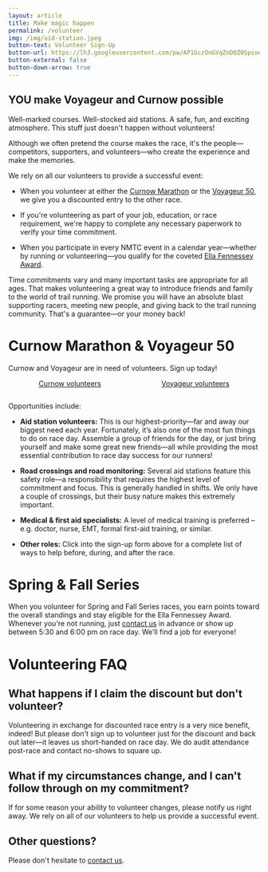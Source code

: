```yaml
---
layout: article
title: Make magic happen
permalink: /volunteer
img: /img/aid-station.jpeg
button-text: Volunteer Sign-Up
button-url: https://lh3.googleusercontent.com/pw/AP1GczOnGVqZnDOZ0Spioe63juWh-blEKxJt4vea1y30JLoDRUOAFCs3BjtBu6_8lT23rI2_hTlhigvzQpJR0XunVCFx9AA-MEsafOofAgA3bN3uIOgiJiY=w2400
button-external: false
button-down-arrow: true
---
```


## YOU make Voyageur and Curnow possible

Well-marked courses. Well-stocked aid stations. A safe, fun, and exciting atmosphere. This stuff just doesn't happen without volunteers!

Although we often pretend the course makes the race, it's the people—competitors, supporters, and volunteers—who create the experience and make the memories.

We rely on all our volunteers to provide a successful event:

* When you volunteer at either the [Curnow Marathon](/curnow) or the [Voyageur 50](/voyageur), we give you a discounted entry to the other race.

* If you're volunteering as part of your job, education, or race requirement, we're happy to complete any necessary paperwork to verify your time commitment.

* When you participate in every NMTC event in a calendar year—whether by running or volunteering—you qualify for the coveted [Ella Fennessey Award](/fennessey-award).

Time commitments vary and many important tasks are appropriate for all ages. That makes volunteering a great way to introduce friends and family to the world of trail running. We promise you will have an absolute blast supporting racers, meeting new people, and giving back to the trail running community. That's a guarantee—or your money back!

# Curnow Marathon &amp; Voyageur 50

Curnow and Voyageur are in need of volunteers. Sign up today!

<div class="container" style="display:flex;padding-bottom:1em;">
  <a href="https://docs.google.com/forms/d/e/1FAIpQLSdvW7FwzVv2naQ7jjNZF6tMq6eHe5CRb-l4dAnTbKKEShpmhQ/viewform?vc=0&c=0&w=1&flr=0" style="margin: 0 auto;" target="blank">
    <div class="button">Curnow volunteers</div>
  </a>
  <a href="https://docs.google.com/forms/d/e/1FAIpQLSeWOkAprzE5xPmNP7AgLZDdEAtwwzN5v_LMGYf7IO_D-XkxMw/viewform?vc=0&c=0&w=1&flr=0" style="margin: 0 auto;" target="blank">
    <div class="button">Voyageur volunteers</div>
  </a>
</div>

Opportunities include:

* **Aid station volunteers:** This is our highest-priority—far and away our biggest need each year. Fortunately, it’s also one of the most fun things to do on race day. Assemble a group of friends for the day, or just bring yourself and make some great new friends—all while providing the most essential contribution to race day success for our runners!

* **Road crossings and road monitoring:** Several aid stations feature this safety role—a responsibility that requires the highest level of commitment and focus. This is generally handled in shifts. We only have a couple of crossings, but their busy nature makes this extremely important.

* **Medical & first aid specialists:** A level of medical training is preferred – e.g. doctor, nurse, EMT, formal first-aid training, or similar.

* **Other roles:** Click into the sign-up form above for a complete list of ways to help before, during, and after the race.

# Spring & Fall Series

When you volunteer for Spring and Fall Series races, you earn points toward the overall standings and stay eligible for the Ella Fennessey Award. Whenever you're not running, just [contact us](/contact) in advance or show up between 5:30 and 6:00 pm on race day. We’ll find a job for everyone!  

# Volunteering FAQ

## What happens if I claim the discount but don't volunteer?

Volunteering in exchange for discounted race entry is a very nice benefit, indeed! But please don't sign up to volunteer just for the discount and back out later—it leaves us short-handed on race day. We do audit attendance post-race and contact no-shows to square up.

## What if my circumstances change, and I can't follow through on my commitment?

If for some reason your ability to volunteer changes, please notify us right away. We rely on all of our volunteers to help us provide a successful event.

## Other questions?

Please don't hesitate to [contact us](/contact).
